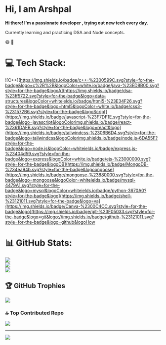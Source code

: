 # Hi, I am Arshpal

**Hi there! I'm a passionate developer , trying out new tech every day.**

Currently learning and practicing DSA and Node concepts.


 :smile: :brain:


# 💻 Tech Stack:
![C++](https://img.shields.io/badge/c++-%2300599C.svg?style=for-the-badge&logo=c%2B%2B&logoColor=white.io/badge/java-%23ED8B00.svg?style=for-the-badge&logoA](https://img.shields.io/badge/dsa-%23ff5722.svg?style=for-the-badge&logo=data-structures&logoColor=whiteields.io/badge/html5-%23E34F26.svg?style=for-the-badge&logo=html5&logoColor=white.io/badge/css3-%231572B6.svg?style=for-the-badge&logoScript](https://img.shields.io/badge/javascript-%23F7DF1E.svg?style=for-the-badge&logo=javascript&logoColorimg.shields.io/badge/react-%2361DAFB.svg?style=for-the-badge&logo=react&logo](https://img.shields.io/badge/tailwindcss-%2306B6D4.svg?style=for-the-badge&logo=tailwindcss&logoColorimg.shields.io/badge/node.js-6DA55F?style=for-the-badge&logo=node.js&logoColor=whiteields.io/badge/express.js-%23404d59.svg?style=for-the-badge&logo=express&logoColor=white.io/badge/ejs-%23000000.svg?style=for-the-badge&logoDB](https://img.shields.io/badge/MongoDB-%234ea94b.svg?style=for-the-badge&logoongoose](https://img.shields.io/badge/mongoose-%23880000.svg?style=for-the-badge&logo=mongoose&logoColor=whiteields.io/badge/mysql-4479A1.svg?style=for-the-badge&logo=mysql&logoColor=whiteields.io/badge/python-3670A0?style=for-the-badge&logo](https://img.shields.io/badge/shell-%23121011.svg?style=for-the-badge&logo=va](https://img.shields.io/badge/Canva-%2300C4CC.svg?style=for-the-badge&logo](https://img.shields.io/badge/git-%23F05033.svg?style=for-the-badge&logo=git&logo://img.shields.io/badge/github-%23121011.svg?style=for-the-badge&logo=github&logoHow
# 📊 GitHub Stats:
![](https://github-readme-stats.vercel.app/api?username=notsoarsh&theme=dark&hide_border=false&include_all_commits=false&count_private=false)<br/>
![](https://github-readme-streak-stats.herokuapp.com/?user=notsoarsh&theme=dark&hide_border=false)<br/>
![](https://github-readme-stats.vercel.app/api/top-langs/?username=notsoarsh&theme=dark&hide_border=false&include_all_commits=false&count_private=false&layout=compact)

## 🏆 GitHub Trophies
![](https://github-profile-trophy.vercel.app/?username=notsoarsh&theme=radical&no-frame=false&no-bg=false&margin-w=4)

### 🔝 Top Contributed Repo
![](https://github-contributor-stats.vercel.app/api?username=notsoarsh&limit=5&theme=dark&combine_all_yearly_contributions=true)

---
[![](https://visitcount.itsvg.in/api?id=notsoarsh&icon=0&color=0)](https://visitcount.itsvg.in)

<!-- Proudly created with GPRM ( https://gprm.itsvg.in ) -->
